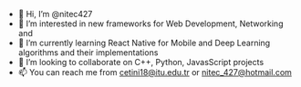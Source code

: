 - 👋 Hi, I’m @nitec427
- 👀 I’m interested in new frameworks for Web Development, Networking and 
- 🌱 I’m currently learning React Native for Mobile and Deep Learning algorithms and their implementations
- 💞️ I’m looking to collaborate on C++, Python, JavasScript projects
- 📫 You can reach me from cetini18@itu.edu.tr  or nitec_427@hotmail.com

<!---
nitec427/nitec427 is a ✨ special ✨ repository because its `README.md` (this file) appears on your GitHub profile.
You can click the Preview link to take a look at your changes.
--->
